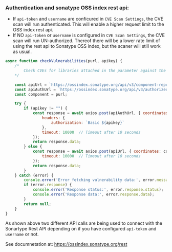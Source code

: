 

<!-- ### /libraryDBupdate
Launched from the cycloneDX backend when a new SBOM is added.
- [x] Make a GET request to fetch the SBOM file of given asset
- [x] If assetID exists on any libraries, remove the entries. Alternatively remove the entire entry
- [x] Check if purl already exists in CVE library database.
    - [x] If yes, add the asset to the list
    - [x] If no, add a new library entry.
- [x] Partial save of the libraries to DB (We dont want to wait for all the external API calls to have functionality of library DB)
- [] API call to check CVEs for the new library entries (create call, just check conn and then exit func)
- [x] Make a GET request to fetch the SBOM file of given asset
- [x] If assetID exists on any libraries, remove the entries. Alternatively remove the entire entry
- [x] Check if purl already exists in CVE library database.
    - [x] If yes, add the asset to the list
    - [x] If no, add a new library entry.
- [x] Partial save of the libraries to DB (We dont want to wait for all the external API calls to have functionality of library DB)
- [x] API call to check CVEs for the new library entries (create call, just check conn and then exit func)

### /recheckVulnerabilitiesAll

POST request here to update the CVE database for the libraries

- [x] For each library + version combo
    - [x] Run function that invokes an external API call to check for CVEs -->


### Authentication and sonatype OSS index rest api:
* If `api-token` and `username` are conficured in `CVE Scan Settings`, the CVE scan will run authenticated. This will enable a higher request limit to the OSS index rest api.
* If NO `api-token` or `username` is configured in `CVE Scan Settings`, the CVE scan will run UN-authorized. Thereof there will be a lower rate limit of using the rest api to Sonatype OSS index, but the scaner will still work as usual.

```js
async function checkVulnerabilities(purl, apikey) {
    /*
        Check CVEs for libraries attached in the parameter against the Sonatype OSS index
    */

    const apiUrl = `https://ossindex.sonatype.org/api/v3/component-report`;
    const apiAuthUrl = `https://ossindex.sonatype.org/api/v3/authorized/component-report`;
    const component = purl;

    try {
        if (apikey != "") {
            const response = await axios.post(apiAuthUrl, { coordinates: component }, {
                headers: {
                    authorization: `Basic ${apikey}`
                },
                timeout: 10000  // Timeout after 10 seconds
            });
            return response.data;
        } else {
            const response = await axios.post(apiUrl, { coordinates: component }, {
                timeout: 10000  // Timeout after 10 seconds
            });
            return response.data;
        }
    } catch (error) {
        console.error('Error fetching vulnerability data:', error.message);
        if (error.response) {
            console.error('Response status:', error.response.status);
            console.error('Response data:', error.response.data);
        }
        return null;
    }
}
```

As shown above two different API calls are being used to connect with the Sonartype Rest API depending on if you have configured `api-token` and `username` or not.

See documnetation at: https://ossindex.sonatype.org/rest 